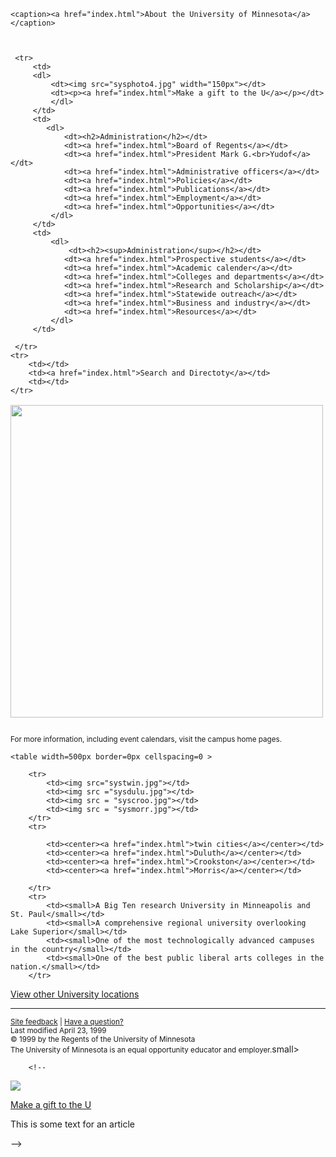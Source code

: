 <html>
<body>


        
<table width=500px border=0px cellspacing=0>
    <caption><img src="UMNword.jpg" width="500px"></caption>

        
    <caption><a href="index.html">About the University of Minnesota</a></caption>
  
         

     <tr>
         <td>
         <dl>
             <dt><img src="sysphoto4.jpg" width="150px"></dt> 
             <dt><p><a href="index.html">Make a gift to the U</a></p></dt>
             </dl>
         </td>
         <td>
            <dl>
                <dt><h2>Administration</h2></dt>
                <dt><a href="index.html">Board of Regents</a></dt>
                <dt><a href="index.html">President Mark G.<br>Yudof</a></dt>
                <dt><a href="index.html">Administrative officers</a></dt>
                <dt><a href="index.html">Policies</a></dt>
                <dt><a href="index.html">Publications</a></dt>
                <dt><a href="index.html">Employment</a></dt>
                <dt><a href="index.html">Opportunities</a></dt>
             </dl>      
         </td>
         <td>
             <dl>
                 <dt><h2><sup>Administration</sup></h2></dt>
                <dt><a href="index.html">Prospective students</a></dt>
                <dt><a href="index.html">Academic calender</a></dt>
                <dt><a href="index.html">Colleges and departments</a></dt>
                <dt><a href="index.html">Research and Scholarship</a></dt>
                <dt><a href="index.html">Statewide outreach</a></dt>
                <dt><a href="index.html">Business and industry</a></dt>
                <dt><a href="index.html">Resources</a></dt>
             </dl>
         </td>
         
     </tr>
    <tr>
        <td></td>
        <td><a href="index.html">Search and Directoty</a></td>
        <td></td>
    </tr>

     
 </table>
    <p><small>For more information, including event calendars, visit the campus home pages.</small></p>
    
    <table width=500px border=0px cellspacing=0 >
    
        <tr>
            <td><img src="systwin.jpg"></td>
            <td><img src ="sysdulu.jpg"></td>
            <td><img src = "syscroo.jpg"></td>
            <td><img src = "sysmorr.jpg"></td> 
        </tr>
        <tr>
       
            <td><center><a href="index.html">twin cities</a></center></td>
            <td><center><a href="index.html">Duluth</a></center></td>
            <td><center><a href="index.html">Crookston</a></center></td>
            <td><center><a href="index.html">Morris</a></center></td>

        </tr>
        <tr>
            <td><small>A Big Ten research University in Minneapolis and St. Paul</small></td>
            <td><small>A comprehensive regional university overlooking Lake Superior</small></td>
            <td><small>One of the most technologically advanced campuses in the country</small></td>
            <td><small>One of the best public liberal arts colleges in the nation.</small></td>
        </tr>

     
 </table>
    <p><a href="index.html">View other University locations</a></p>
    <hr>
    <footer>
        <dl>
            <dt><small> <a href = "index.html">Site feedback</a> | <a href = "index.html">Have a question?</a></small></dt>
            <dt><small> Last modified April 23, 1999</small></dt>
            <dt><small> © 1999 by the Regents of the University of Minnesota</small></dt>
            <dt> <small>The University of Minnesota is an equal opportunity educator and employer.</small>small></dt>
        </dl>
    </footer>

        <!--
<section>
     <img src="sysphoto4.jpg">  
   <p><a href="index.html">Make a gift to the U</a></p>
</section>
<aside>
<p>This is some text for an article</p>
        </aside>
-->
</body>
</html>
